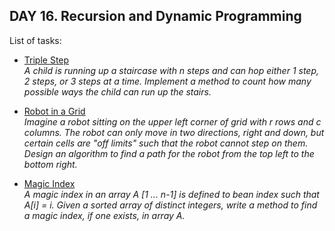 ## DAY 16. Recursion and Dynamic Programming

List of tasks:

- [Triple Step](https://github.com/yankouskia/cracking-interview/tree/master/DAY%2016/TripleStep.java)  
  *A child is running up a staircase with n steps and can hop either 1 step, 2 steps, or 3 steps at a time. Implement a method to count how many possible ways the child can run up the stairs.*  

- [Robot in a Grid](https://github.com/yankouskia/cracking-interview/tree/master/DAY%2016/RobotInGrid.java)  
  *Imagine a robot sitting on the upper left corner of grid with r rows and c columns. The robot can only move in two directions, right and down, but certain cells are "off limits" such that the robot cannot step on them. Design an algorithm to find a path for the robot from the top left to the bottom right.*  

- [Magic Index](https://github.com/yankouskia/cracking-interview/tree/master/DAY%2016/MagicIndex.java)  
  *A magic index in an array A [1 ... n-1] is defined to bean index such that A[i] = i. Given a sorted array of distinct integers, write a method to find a magic index, if one exists, in array A.*  
